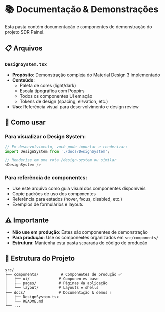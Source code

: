 # 📚 Documentação & Demonstrações

Esta pasta contém documentação e componentes de demonstração do projeto SDR Painel.

## 📋 Arquivos

### `DesignSystem.tsx`
- **Propósito**: Demonstração completa do Material Design 3 implementado
- **Conteúdo**: 
  - Paleta de cores (light/dark)
  - Escala tipográfica com Poppins
  - Todos os componentes UI em ação
  - Tokens de design (spacing, elevation, etc.)
- **Uso**: Referência visual para desenvolvimento e design review

## 🎯 Como usar

### Para visualizar o Design System:
```typescript
// Em desenvolvimento, você pode importar e renderizar:
import DesignSystem from './docs/DesignSystem';

// Renderize em uma rota /design-system ou similar
<DesignSystem />
```

### Para referência de componentes:
- Use este arquivo como guia visual dos componentes disponíveis
- Copie padrões de uso dos componentes
- Referência para estados (hover, focus, disabled, etc.)
- Exemplos de formulários e layouts

## ⚠️ Importante

- **Não use em produção**: Estes são componentes de demonstração
- **Para produção**: Use os componentes organizados em `src/components/`
- **Estrutura**: Mantenha esta pasta separada do código de produção

## 🔗 Estrutura do Projeto

```
src/
├── components/          # Componentes de produção ✅
│   ├── ui/             # Componentes base
│   ├── pages/          # Páginas da aplicação  
│   └── layout/         # Layouts e shells
├── docs/               # Documentação & demos ℹ️
│   ├── DesignSystem.tsx
│   └── README.md
└── ...
```
